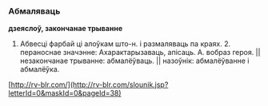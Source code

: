 ### Абмаляваць
**дзеяслоў, закончанае трыванне**

1. Абвесці фарбай ці алоўкам што-н. і размаляваць па краях. 2. пераноснае значэнне: Ахарактарызаваць, апісаць. А. вобраз героя. || незакончанае трыванне: абмалёўваць. || назоўнік: абмалёўванне і абмалёўка.

<a rel="author">[http://rv-blr.com/](http://rv-blr.com/slounik.jsp?letterId=0&maskId=0&pageId=38)</a>
